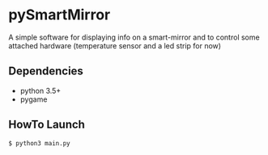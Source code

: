 # pySmartMirror
A simple software for displaying info on a smart-mirror and to control some attached hardware (temperature sensor and a led strip for now)

Dependencies
------------

- python 3.5+
- pygame


HowTo Launch
------------

```$ python3 main.py```

